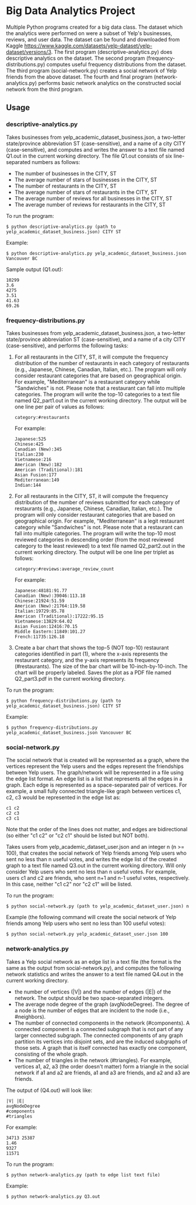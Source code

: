 # Big Data Analytics Project
Multiple Python programs created for a big data class. The dataset which the analytics were performed on were a subset of Yelp's businesses, reviews, and user data. The dataset can be found and downloaded from Kaggle
https://www.kaggle.com/datasets/yelp-dataset/yelp-dataset/versions/3. The first program (descriptive-analytics.py) does descriptive analytics on the dataset. The second program (frequency-distributions.py) computes useful frequency 
distributions from the dataset. The third program (social-network.py) creates a social network of Yelp friends from the above dataset. The fourth and final program (network-analytics.py) performs basic network analytics on the constructed 
social network from the third program.
## Usage
### descriptive-analytics.py
Takes businesses from yelp_academic_dataset_business.json, a two-letter state/province abbreviation ST (case-sensitive), and a name of a city CITY (case-sensitive), and computes and writes the answer to a text file named Q1.out in the current working directory. The file Q1.out consists of six line-separated numbers as follows:

* The number of businesses in the CITY, ST
* The average number of stars of businesses in the CITY, ST
* The number of restaurants in the CITY, ST
* The average number of stars of restaurants in the CITY, ST
* The average number of reviews for all businesses in the CITY, ST
* The average number of reviews for restaurants in the CITY, ST

To run the program:
```
$ python descriptive-analytics.py (path to yelp_academic_dataset_business.json) CITY ST
```
Example:
```
$ python descriptive-analytics.py yelp_academic_dataset_business.json Vancouver BC
```

Sample output (Q1.out):
```
10299
3.6
4275
3.51
41.63
69.26
```

### frequency-distributions.py
Takes businesses from yelp_academic_dataset_business.json, a two-letter state/province abbreviation ST (case-sensitive), and a name of a city CITY (case-sensitive), and performs the following tasks:

1. For all restaurants in the CITY, ST, it will compute the frequency distribution of the number of restaurants in each category of restaurants (e.g., Japanese, Chinese, Canadian, Italian, etc.). The program will only consider restaurant categories that are based on geographical origin. For example, "Mediterranean" is a restaurant category while "Sandwiches" is not. Please note that a restaurant can fall into multiple categories.
The program will write the top-10 categories to a text file named Q2_part1.out in the current working directory. The output will be one line per pair of values as follows:
    ```
    category:#restaurants
    ```
    For example:
    ```
    Japanese:525
    Chinese:425
    Canadian (New):345
    Italian:230
    Vietnamese:216
    American (New):182
    American (Traditional):181
    Asian Fusion:177
    Mediterranean:149
    Indian:144
    ```

2. For all restaurants in the CITY, ST, it will compute the frequency distribution of the number of reviews submitted for each category of restaurants (e.g., Japanese, Chinese, Canadian, Italian, etc.). The program will only consider restaurant categories that are based on geographical origin. For example, "Mediterranean" is a legit restaurant category while "Sandwiches" is not. Please note that a restaurant can fall into multiple categories.
The program will write the top-10 most reviewed categories in descending order (from the most reviewed category to the least reviewed) to a text file named Q2_part2.out in the current working directory. The output will be one line per triplet as follows:
    ```
    category:#reviews:average_review_count
    ```
    For example:
    ```
    Japanese:48181:91.77
    Canadian (New):39046:113.18
    Chinese:21924:51.59
    American (New):21764:119.58
    Italian:19729:85.78
    American (Traditional):17222:95.15
    Vietnamese:13829:64.02
    Asian Fusion:12416:70.15
    Middle Eastern:11849:101.27
    French:11735:126.18
    ```

3. Create a bar chart that shows the top-5 (NOT top-10) restaurant categories identified in part (1), where the x-axis represents the restaurant category, and the y-axis represents its frequency (#restaurants). The size of the bar chart will be 10-inch-by-10-inch. The chart will be properly labeled. Saves the plot as a PDF file named Q2_part3.pdf in the current working directory.

To run the program:
```
$ python frequency-distributions.py (path to yelp_academic_dataset_business.json) CITY ST
```
Example:
```
$ python frequency-distributions.py yelp_academic_dataset_business.json Vancouver BC
```

### social-network.py
The social network that is created will be represented as a graph, where the vertices represent the Yelp users and the edges represent the friendships between Yelp users.
The graph/network will be represented in a file using the edge list format. An edge list is a list that represents all the edges in a graph. Each edge is represented as a space-separated pair of vertices. For example, a small fully connected triangle-like graph between vertices c1, c2, c3 would be represented in the edge list as:
```
c1 c2
c2 c3
c3 c1
```
Note that the order of the lines does not matter, and edges are bidirectional (so either "c1 c2" or "c2 c1" should be listed but NOT both).

Takes users from yelp_academic_dataset_user.json and an integer n (n >= 100), that creates the social network of Yelp friends among Yelp users who sent no less than n useful votes, and writes the edge list of the created graph to a text file named Q3.out in the current working directory. Will only consider Yelp users who sent no less than n useful votes. For example, users c1 and c2 are friends, who sent n+1 and n-1 useful votes, respectively. In this case, neither "c1 c2" nor "c2 c1" will be listed.

To run the program:
```
$ python social-network.py (path to yelp_academic_dataset_user.json) n
```
Example (the following command will create the social network of Yelp friends among Yelp users who sent no less than 100 useful votes):
```
$ python social-network.py yelp_academic_dataset_user.json 100
```

### network-analytics.py
Takes a Yelp social network as an edge list in a text file (the format is the same as the output from social-network.py), and computes the following network statistics and writes the answer to a text file named Q4.out in the current working directory.

* the number of vertices (|V|) and the number of edges (|E|) of the network. The output should be two space-separated integers.
* The average node degree of the graph (avgNodeDegree). The degree of a node is the number of edges that are incident to the node (i.e., #neighbors).
* The number of connected components in the network (#components). A connected component is a connected subgraph that is not part of any larger connected subgraph. The connected components of any graph partition its vertices into disjoint sets, and are the induced subgraphs of those sets. A graph that is itself connected has exactly one component, consisting of the whole graph.
* The number of triangles in the network (#triangles). For example, vertices a1, a2, a3 (the order doesn't matter) form a triangle in the social network if a1 and a2 are friends, a1 and a3 are friends, and a2 and a3 are friends.

The output of (Q4.out) will look like:
```
|V| |E|
avgNodeDegree
#components
#triangles
```
For example:
```
34713 25387
1.46
9327
11571
```

To run the program:
```
$ python network-analytics.py (path to edge list text file)
```
Example:
```
$ python network-analytics.py Q3.out
```
